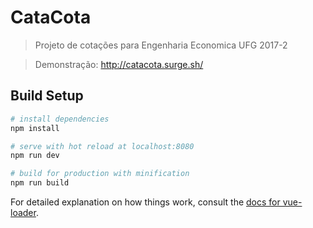 # CataCota

> Projeto de cotações para Engenharia Economica UFG 2017-2

> Demonstração: http://catacota.surge.sh/

## Build Setup

``` bash
# install dependencies
npm install

# serve with hot reload at localhost:8080
npm run dev

# build for production with minification
npm run build
```

For detailed explanation on how things work, consult the [docs for vue-loader](http://vuejs.github.io/vue-loader).
